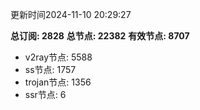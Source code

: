 更新时间2024-11-10 20:29:27

**总订阅: 2828**
**总节点: 22382**
**有效节点: 8707**
- v2ray节点: 5588
- ss节点: 1757
- trojan节点: 1356
- ssr节点: 6
